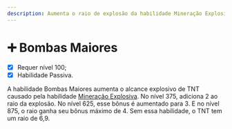 ```yaml
---
description: Aumenta o raio de explosão da habilidade Mineração Explosiva.
---
```


# ➕ Bombas Maiores

* [x] Requer nível 100;
* [x] Habilidade Passiva.

A habilidade Bombas Maiores aumenta o alcance explosivo de TNT causado pela habilidade [Mineração Explosiva](mineracao-explosiva.md). No nível 375, adiciona 2 ao raio da explosão. No nível 625, esse bônus é aumentado para 3. E no nível 875, o raio ganha seu bônus máximo de 4. Sem essa habilidade, o TNT tem um raio de 6,9.
